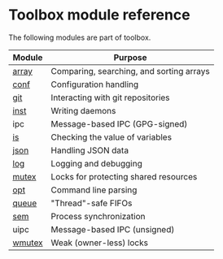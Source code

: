 # Toolbox module reference

The following modules are part of toolbox.

| Module              | Purpose                                  |
|---------------------|------------------------------------------|
| [array](array.md)   | Comparing, searching, and sorting arrays |
| [conf](conf.md)     | Configuration handling                   |
| [git](git.md)       | Interacting with git repositories        |
| [inst](inst.md)     | Writing daemons                          |
| ipc                 | Message-based IPC (GPG-signed)           |
| [is](is.md)         | Checking the value of variables          |
| [json](json.md)     | Handling JSON data                       |
| [log](log.md)       | Logging and debugging                    |
| [mutex](mutex.md)   | Locks for protecting shared resources    |
| [opt](opt.md)       | Command line parsing                     |
| [queue](queue.md)   | "Thread"-safe FIFOs                      |
| [sem](sem.md)       | Process synchronization                  |
| uipc                | Message-based IPC (unsigned)             |
| [wmutex](wmutex.md) | Weak (owner-less) locks                  |

